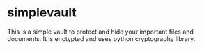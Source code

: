 # simplevault
This is a simple vault to protect and hide your important files and documents.
It is enctypted and uses python cryptography library.
